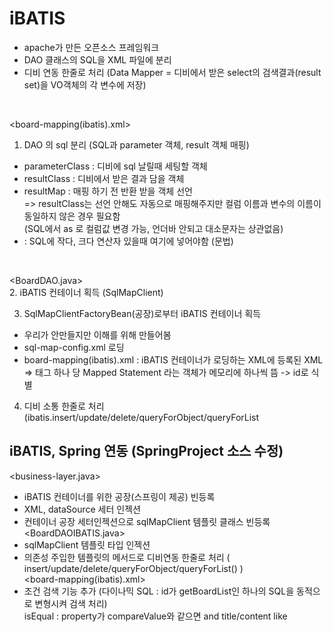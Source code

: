 # iBATIS

- apache가 만든 오픈소스 프레임워크  
- DAO 클래스의 SQL을 XML 파일에 분리  
- 디비 연동 한줄로 처리 (Data Mapper  =  디비에서 받은 select의 검색결과(result set)을 VO객체의 각 변수에 저장)

<br>

<board-mapping(ibatis).xml>  
1. DAO 의 sql 분리 (SQL과 parameter 객체, result 객체 매핑)  
- parameterClass : 디비에 sql 날릴때 세팅할 객체  
- resultClass : 디비에서 받은 결과 담을 객체 
- resultMap : 매핑 하기 전 반환 받을 객체 선언  
=> resultClass는 선언 안해도 자동으로 매핑해주지만 컬럼 이름과 변수의 이름이 동일하지 않은 경우 필요함  
(SQL에서 as 로 컬럼값 변경 가능, 언더바 안되고 대소문자는 상관없음)  
- <![CDATA[]]>  :  SQL에 작다, 크다 연산자 있을때 여기에 넣어야함 (문법)  

<br>

<BoardDAO.java>  
2. iBATIS 컨테이너 획득 (SqlMapClient)  

3. SqlMapClientFactoryBean(공장)로부터 iBATIS 컨테이너 획득  
- 우리가 안만들지만 이해를 위해 만들어봄  
- sql-map-config.xml 로딩  
- board-mapping(ibatis).xml  : iBATIS 컨테이너가 로딩하는 XML에 등록된 XML  
 =>  태그 하나 당 Mapped Statement 라는 객체가 메모리에 하나씩 뜸 -> id로 식별  

4. 디비 소통 한줄로 처리 (ibatis.insert/update/delete/queryForObject/queryForList

## iBATIS, Spring 연동 (SpringProject 소스 수정)  
<business-layer.java>  
- iBATIS 컨테이너를 위한 공장(스프링이 제공) 빈등록  
- XML, dataSource 세터 인젝션  
- 컨테이너 공장 세터인젝션으로 sqlMapClient 템플릿 클래스 빈등록  
<BoardDAOIBATIS.java>  
- sqlMapClient 템플릿 타입 인젝션  
- 의존성 주입한 템플릿의 메서드로 디비연동 한줄로 처리 ( insert/update/delete/queryForObject/queryForList() )  
<board-mapping(ibatis).xml>  
- 조건 검색 기능 추가  (다이나믹 SQL : id가 getBoardList인 하나의 SQL을 동적으로 변형시켜 검색 처리)  
isEqual : property가 compareValue와 같으면 and title/content like
